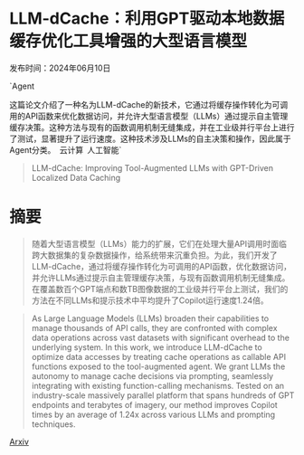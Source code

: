 # LLM-dCache：利用GPT驱动本地数据缓存优化工具增强的大型语言模型

发布时间：2024年06月10日

`Agent

这篇论文介绍了一种名为LLM-dCache的新技术，它通过将缓存操作转化为可调用的API函数来优化数据访问，并允许大型语言模型（LLMs）通过提示自主管理缓存决策。这种方法与现有的函数调用机制无缝集成，并在工业级并行平台上进行了测试，显著提升了运行速度。这种技术涉及LLMs的自主决策和操作，因此属于Agent分类。` `云计算` `人工智能`

> LLM-dCache: Improving Tool-Augmented LLMs with GPT-Driven Localized Data Caching

# 摘要

> 随着大型语言模型（LLMs）能力的扩展，它们在处理大量API调用时面临跨大数据集的复杂数据操作，给系统带来沉重负担。为此，我们开发了LLM-dCache，通过将缓存操作转化为可调用的API函数，优化数据访问，并允许LLMs通过提示自主管理缓存决策，与现有函数调用机制无缝集成。在覆盖数百个GPT端点和数TB图像数据的工业级并行平台上测试，我们的方法在不同LLMs和提示技术中平均提升了Copilot运行速度1.24倍。

> As Large Language Models (LLMs) broaden their capabilities to manage thousands of API calls, they are confronted with complex data operations across vast datasets with significant overhead to the underlying system. In this work, we introduce LLM-dCache to optimize data accesses by treating cache operations as callable API functions exposed to the tool-augmented agent. We grant LLMs the autonomy to manage cache decisions via prompting, seamlessly integrating with existing function-calling mechanisms. Tested on an industry-scale massively parallel platform that spans hundreds of GPT endpoints and terabytes of imagery, our method improves Copilot times by an average of 1.24x across various LLMs and prompting techniques.

[Arxiv](https://arxiv.org/abs/2406.06799)